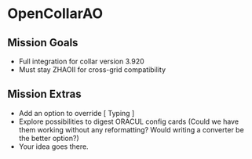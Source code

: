 OpenCollarAO
============

Mission Goals
-------------

- Full integration for collar version 3.920
- Must stay ZHAOII for cross-grid compatibility

Mission Extras
--------------

- Add an option to override [ Typing ]
- Explore possibilities to digest ORACUL config cards
 (Could we have them working without any reformatting? Would writing a converter be the better option?)
- Your idea goes there.

